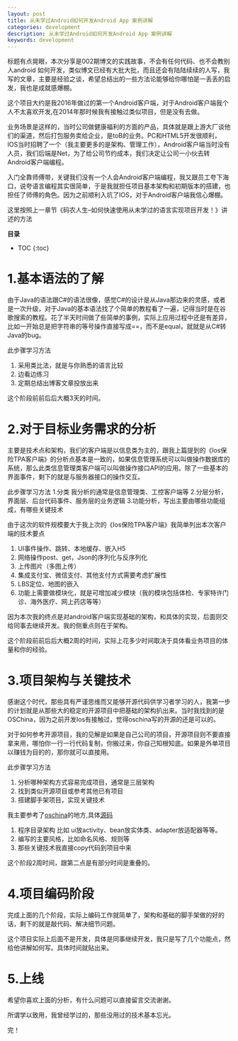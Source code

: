 ```yaml
---
layout: post
title: 从未学过Android如何开发Android App 案例讲解
categories: development
description: 从未学过Android如何开发Android App 案例讲解
keywords: development
---
```

 

标题有点晃眼，本次分享是002期博文的实践故事，不会有任何代码、也不会教别人android 如何开发，类似博文已经有大批大批，而且还会有陆陆续续的人写，我写的文章，主要是经验之谈，希望总结出的一些方法论能够给你哪怕是一丢丢的启发，我也是成就感爆棚。

这个项目大约是我2016年做过的第一个Android客户端，对于Android客户端我个人不太喜欢开发,在2014年那时候我有接触过类似项目，但是没有去做。

业务场景是这样的，当时公司做健康福利的方面的产品，具体就是跟上游大厂谈他们的渠道，然后打包服务卖给企业，是toB的业务。PC和HTML5开发很顺利，IOS当时招聘了一个（我主要更多的是架构、管理工作），Android客户端当时没有人员，我们后端是Net，为了给公司节约成本，我们决定让公司一小伙去转Android客户端编程。

入门全靠师傅带，关键我们没有一个人会Android客户端编程，我又跟员工夸下海口，说夸语言编程其实很简单，于是我就担任项目基本架构和初期版本的搭建，也担任了师傅的角色。因为之前顺利入坑了IOS，对于Android客户端我信心爆棚。

这里按照上一章节《码农人生–如何快速使用从未学过的语言实现项目开发！》讲述的方法



**目录**

* TOC
{:toc}


 

# 1.基本语法的了解

由于Java的语法跟C#的语法很像，感觉C#的设计是从Java那边来的灵感，或者是一次升级，对于Java的基本语法找了个简单的教程看了一遍，记得当时是在谷歌搜索的教程。花了半天时间做了些简单的事例，实际上应用过程中还是有差异，比如一开始总是把字符串的等号操作直接写成==，而不是equal，就就是从C#转Java的bug。

此步骤学习方法
1. 采用类比法，就是与你熟悉的语言比较
2. 边看边练习
3. 定期总结出博客文章投放出来

这个阶段前前后后大概3天的时间。

 

# 2.对于目标业务需求的分析

主要是技术点和架构，我们的客户端是以信息类为主的，跟我上篇提到的《Ios保险TPA客户端》的分析点基本是一致的，如果信息管理系统可以叫做操作数据库的系统，那么此类信息管理类客户端可以叫做操作接口API的应用。除了一些基本的界面事件，剩下的就是与服务器接口的操作交互。

此步骤学习方法
1.分类 我分析的通常是信息管理类、工控客户端等
2.分层分析，界面层、后台代码事件、服务层的业务逻辑
3.功能分析，写出主要由哪些功能组成，有哪些关键技术

由于这次的软件规模要大于我上次的《Ios保险TPA客户端》我简单列出本次客户端的技术要点

1. UI事件操作、跳转、本地缓存、嵌入H5
2. 网络操作post、get，Json的序列化与反序列化
3. 上传图片（多图上传）
4. 集成支付宝、微信支付、其他支付方式需要考虑扩展性
5. LBS定位、地图的嵌入
6. 功能上需要做模块化，就是可增加减少模块（我的模块包括体检、专家特许门诊、海外医疗、网上药店等等）

因为本次我的终点是对android客户端实现基础的架构，和具体的实现，后面则交给同事去继续开发。我的侧重点则在于架构。

这个阶段前前后后大概2周的时间，实际上花多少时间取决于具体看业务项目的体量和你的经验。

 

# 3.项目架构与关键技术

感谢这个时代，那些具有严谨思维而又能够开源代码供学习者学习的人，我第一步的计划就是从那些大的稳定的开源项目中把基础的架构扒出来。当时我找到的是OSChina，因为之前开发Ios有接触过，觉得oschina写的开源的还是可以的。

对于如何参考开源项目，我的见解是如果是自己公司的项目，开源项目则不要直接拿来用，哪怕你一行一行代码复制，你搬过来，你自己知根知底。如果是外单项目以赚钱为目的的，那你就可以直接用。

此步骤学习方法
1. 分析哪种架构方式容易完成项目，通常是三层架构
2. 找到类似开源项目或参考其他已有项目
3. 搭建脚手架项目，实现关键技术

我主要参考了[oschina](https://www.oschina.net/app)的地方,具体[源码](https://gitee.com/oschina/android-app)

1. 程序目录架构 比如 ui放activity、bean放实体类、adapter放适配器等等。
2. 编写的主要风格，比如命名风格、规则等
3. 那些关键技术我直接copy代码到项目中来

这个阶段2周时间，跟第二点是有部分时间是重叠的。

 

# 4.项目编码阶段

完成上面的几个阶段，实际上编码工作就简单了，架构和基础的脚手架做的好的话，剩下的就是敲代码、解决细节问题。

这个项目实际上后面不是开发，具体是同事继续开发，我只是写了几个功能点，然给他讲解如何写。具体时间就贴出来。

 

# 5.上线

希望你喜欢上面的分析，有什么问题可以直接留言交流谢谢。

所谓学以致用，我曾经学过的，那些没用过的技术基本忘光。

完！